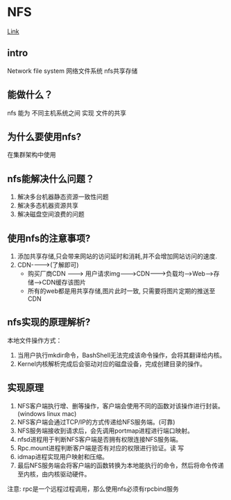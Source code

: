 # NFS
[Link](https://www.cnblogs.com/yinwu/p/11495683.html)
## intro
Network file system  网络文件系统   nfs共享存储
## 能做什么？
nfs 能为 不同主机系统之间    实现    文件的共享
## 为什么要使用nfs?
在集群架构中使用
## nfs能解决什么问题？
1. 解决多台机器静态资源一致性问题
2. 解决多态机器资源共享
3. 解决磁盘空间浪费的问题
## 使用nfs的注意事项?
1. 添加共享存储,只会带来网站的访问延时和消耗,并不会增加网站访问的速度.
2. CDN---->(了解即可)
    + 购买厂商CDN   --->  用户请求img--->CDN--->负载均-->Web-->存储-->CDN缓存该图片
    + 所有的web都是用共享存储,图片此时一致, 只需要将图片定期的推送至CDN 

## nfs实现的原理解析?
本地文件操作方式：
1. 当用户执行mkdir命令，BashShell无法完成该命令操作，会将其翻译给内核。
2. Kernel内核解析完成后会驱动对应的磁盘设备，完成创建目录的操作。 

## 实现原理
1. NFS客户端执行增、删等操作，客户端会使用不同的函数对该操作进行封装。(windows linux mac)
2. NFS客户端会通过TCP/IP的方式传递给NFS服务端。(可靠)
3. NFS服务端接收到请求后，会先调用portmap进程进行端口映射。
4. nfsd进程用于判断NFS客户端是否拥有权限连接NFS服务端。
5. Rpc.mount进程判断客户端是否有对应的权限进行验证。读  写
6. idmap进程实现用户映射和压缩。
7. 最后NFS服务端会将客户端的函数转换为本地能执行的命令，然后将命令传递至内核，由内核驱动硬件。

注意: rpc是一个远程过程调用，那么使用nfs必须有rpcbind服务
<br/>
